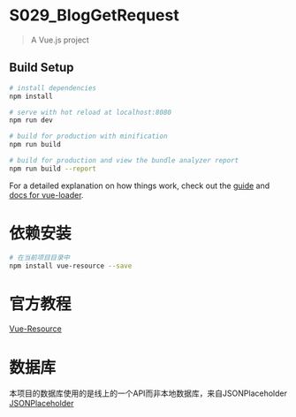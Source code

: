# S029_BlogGetRequest

> A Vue.js project

## Build Setup

``` bash
# install dependencies
npm install

# serve with hot reload at localhost:8080
npm run dev

# build for production with minification
npm run build

# build for production and view the bundle analyzer report
npm run build --report
```

For a detailed explanation on how things work, check out the [guide](http://vuejs-templates.github.io/webpack/) and [docs for vue-loader](http://vuejs.github.io/vue-loader).


依赖安装
=========
``` bash
# 在当前项目目录中
npm install vue-resource --save
```

官方教程
=========
[Vue-Resource](https://github.com/pagekit/vue-resource)


数据库
=========
本项目的数据库使用的是线上的一个API而非本地数据库，来自JSONPlaceholder
[JSONPlaceholder](https://jsonplaceholder.typicode.com)
